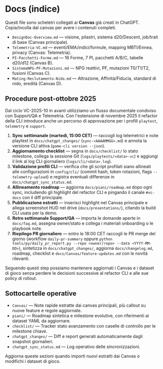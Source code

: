 # Docs (indice)

Questi file sono scheletri collegati ai **Canvas** già creati in ChatGPT. Copia/incolla dal canvas per avere i contenuti completi.

- `DesignDoc-Overview.md` — visione, pilastri, sistema d20/Descent, job/trait di base (Canvas principale).
- `Telemetria-VC.md` — eventi/EMA/indici/formule, mapping MBTI/Ennea, privacy (Canvas: Telemetria).
- `PI-Pacchetti-Forme.md` — 16 Forme, 7 PI, pacchetti A/B/C, tabelle d20/d12 (Canvas B).
- `SistemaNPG-PF-Mutazioni.md` — NPG reattivi, PF, mutazioni T0/T1/T2, fusioni (Canvas C).
- `Mating-Reclutamento-Nido.md` — Attrazione, Affinità/Fiducia, standard di nido, eredità (Canvas D).

## Procedure post-ottobre 2025
Dal ciclo VC-2025-10 in avanti utilizziamo un flusso documentale condiviso con Support/QA e Telemetria. Con l'estensione di novembre 2025 il refactor della CLI introduce anche un percorso di approvazione per i profili `playtest`, `telemetry` e `support`.

1. **Sync settimanale (martedì, 15:00 CET)** — raccogli log telemetrici e note playtest in `docs/chatgpt_changes/` (`sync-<AAAAMMGG>.md`) e annota la versione CLI attiva (`game-cli version --json`).
2. **Aggiornamento checklist** — segna in `docs/checklist/` lo stato milestone, collega la sessione Git (`logs/playtests/<data>-vc`) e aggiungi il link al log CLI giornaliero (`logs/cli/<data>.log`).
3. **Validazione profili CLI** — verifica che gli script profilati siano allineati alle configurazioni in `config/cli/` (commit hash, token rotazioni, flags `--telemetry-upload`) e registra eventuali differenze in `docs/chatgpt_sync_status.md`.
4. **Allineamento roadmap** — aggiorna `docs/piani/roadmap.md` dopo ogni sync, includendo gli highlight del refactor CLI e pingando il canale `#vc-docs` con il diff principale.
5. **Pubblicazione estratti** — inserisci highlight nel Canvas principale e allega screenshot HUD nel drive (`docs/presentations/`), citando la build CLI usata per la demo.
6. **Retro settimanale Support/QA** — importa le domande aperte in `docs/faq.md`, assegna owner/stato e collega i materiali onboarding o le playbook note.
7. **Riepilogo PR giornaliero** — entro le 18:00 CET raccogli le PR merge del giorno (workflow `daily-pr-summary` oppure `python tools/py/daily_pr_report.py --repo <owner/repo> --date <YYYY-MM-DD>`), sintetizza in `docs/chatgpt_changes/`, aggiorna `docs/changelog.md`, roadmap, checklist e `docs/Canvas/feature-updates.md` con le novità rilevanti.

Seguendo questi step possiamo mantenere aggiornati i Canvas e i dataset di gioco senza perdere le decisioni successive al refactor CLI e alle sue policy di rollout.

## Sottocartelle operative

- `Canvas/` — Note rapide estratte dai canvas principali, più callout su nuove feature e regole aggiornate.
- `piani/` — Roadmap sintetica e milestone evolutive, con riferimenti ai dataset YAML da aggiornare.
- `checklist/` — Tracker stato avanzamento con caselle di controllo per le milestone chiave.
- `chatgpt_changes/` — Diff e report generati automaticamente dagli snapshot giornalieri.
- `chatgpt_sync_status.md` — Log operativo delle sincronizzazioni.

Aggiorna queste sezioni quando importi nuovi estratti dai Canvas o modifichi i dataset di gioco.
